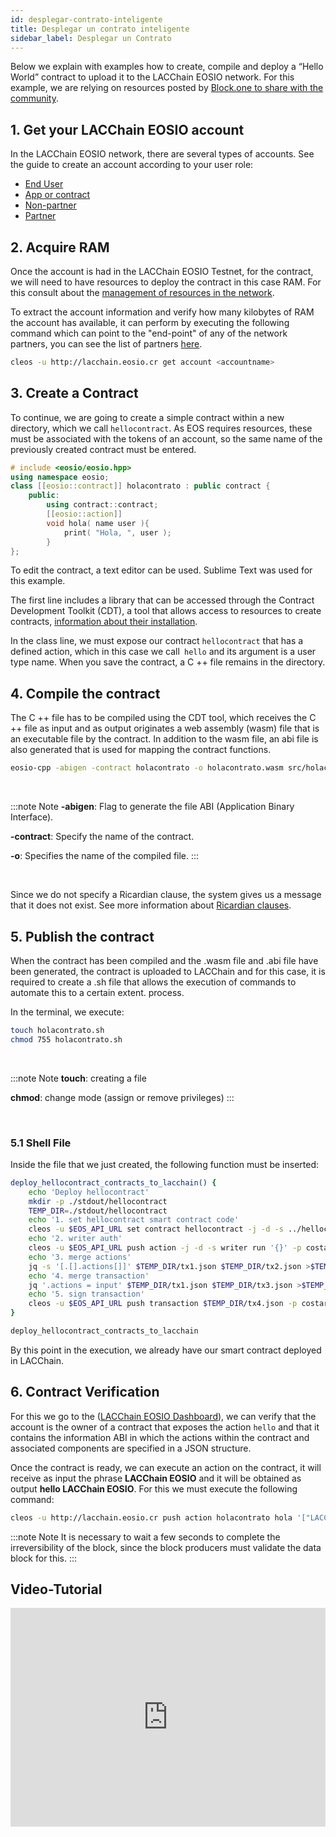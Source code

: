 ```yaml
---
id: desplegar-contrato-inteligente
title: Desplegar un contrato inteligente
sidebar_label: Desplegar un Contrato 
---
```


Below we explain with examples how to create, compile and deploy a “Hello World” contract to upload it to the LACChain EOSIO network. For this example, we are relying on resources posted by [Block.one to share with the community](http://developers.eos.io/).

## 1. Get your LACChain EOSIO account

In the LACChain EOSIO network, there are several types of accounts. See the guide to create an account according to your user role:

- [End User](./crear-cuenta-usuario)
- [App or contract](./crear-cuenta-contrato)
- [Non-partner](./crear-cuenta-entidad)
- [Partner](./crear-cuenta-entidad)

## 2. Acquire RAM

Once the account is had in the LACChain EOSIO Testnet, for the contract, we will need to have resources to deploy the contract in this case RAM. For this consult about the [management of resources in the network](../recursos).

To extract the account information and verify how many kilobytes of RAM the account has available, it can perform by executing the following command which can point to the "end-point" of any of the network partners, you can see the list of partners [here](./partners).

```bash
cleos -u http://lacchain.eosio.cr get account <accountname>
```

## 3. Create a Contract

To continue, we are going to create a simple contract within a new directory, which we call `hellocontract`. As EOS requires resources, these must be associated with the tokens of an account, so the same name of the previously created contract must be entered.

```cpp title="holacontrato.cpp"
# include <eosio/eosio.hpp>
using namespace eosio;
class [[eosio::contract]] holacontrato : public contract {
	public:
		using contract::contract;
		[[eosio::action]]
		void hola( name user ){
			print( "Hola, ", user );
		}
};
```

To edit the contract, a text editor can be used. Sublime Text was used for this example.

The first line includes a library that can be accessed through the Contract Development Toolkit (CDT), a tool that allows access to resources to create contracts, [information about their installation](./ambiente-desarrollo).

In the class line, we must expose our contract `hellocontract` that has a defined action, which in this case we call` hello` and its argument is a user type name. When you save the contract, a C ++ file remains in the directory.


## 4. Compile the contract

The C ++ file has to be compiled using the CDT tool, which receives the C ++ file as input and as output originates a web assembly (wasm) file that is an executable file by the contract. In addition to the wasm file, an abi file is also generated that is used for mapping the contract functions.

```bash
eosio-cpp -abigen -contract holacontrato -o holacontrato.wasm src/holacontrato.cpp
```

<br/>

:::note Note
**-abigen**: Flag to generate the file ABI (Application Binary Interface).

**-contract**: Specify the name of the contract.

**-o**: Specifies the name of the compiled file.
:::

<br/>

Since we do not specify a Ricardian clause, the system gives us a message that it does not exist. See more information about [Ricardian clauses](https://guias.eoscostarica.io/docs/aprender-eosio/contratos-ricardianos).


## 5. Publish the contract

When the contract has been compiled and the .wasm file and .abi file have been generated, the contract is uploaded to LACChain and for this case, it is required to create a .sh file that allows the execution of commands to automate this to a certain extent. process.

In the terminal, we execute:

```bash
touch holacontrato.sh
chmod 755 holacontrato.sh
```

<br/>

:::note Note
**touch**: creating a file

**chmod**: change mode (assign or remove privileges)
:::

<br/>

### 5.1 Shell File

Inside the file that we just created, the following function must be inserted:

```bash title="hellocontract.sh"
deploy_hellocontract_contracts_to_lacchain() {   
    echo 'Deploy hellocontract'
    mkdir -p ./stdout/hellocontract
    TEMP_DIR=./stdout/hellocontract
    echo '1. set hellocontract smart contract code'
    cleos -u $EOS_API_URL set contract hellocontract -j -d -s ../hellocontract/ >$TEMP_DIR/tx2.json
    echo '2. writer auth'
    cleos -u $EOS_API_URL push action -j -d -s writer run '{}' -p costarica@writer >$TEMP_DIR/tx1.json
    echo '3. merge actions'
    jq -s '[.[].actions[]]' $TEMP_DIR/tx1.json $TEMP_DIR/tx2.json >$TEMP_DIR/tx3.json
    echo '4. merge transaction'
    jq '.actions = input' $TEMP_DIR/tx1.json $TEMP_DIR/tx3.json >$TEMP_DIR/tx4.json
    echo '5. sign transaction'
    cleos -u $EOS_API_URL push transaction $TEMP_DIR/tx4.json -p costarica@writer -p hellocontract@active
}

deploy_hellocontract_contracts_to_lacchain
```

By this point in the execution, we already have our smart contract deployed in LACChain.

## 6. Contract Verification

For this we go to the ([LACChain EOSIO Dashboard](https://dashboard.latamlink.io/accounts)), we can verify that the account is the owner of a contract that exposes the action `hello` and that it contains the information ABI in which the actions within the contract and associated components are specified in a JSON structure.

Once the contract is ready, we can execute an action on the contract, it will receive as input the phrase **LACChain EOSIO** and it will be obtained as output **hello LACChain EOSIO**. For this we must execute the following command:

```bash
cleos -u http://lacchain.eosio.cr push action holacontrato hola '["LACChain EOSIO"]' -p holacontrato@active
```

:::note Note
It is necessary to wait a few seconds to complete the irreversibility of the block, since the block producers must validate the data block for this.
:::

## Video-Tutorial

<iframe width="100%" height="350px" src="https://www.youtube.com/embed/nMivNMvS09Y" frameborder="0" allow="accelerometer; autoplay; encrypted-media; gyroscope; picture-in-picture" allowfullscreen mark="crwd-mark"></iframe>
